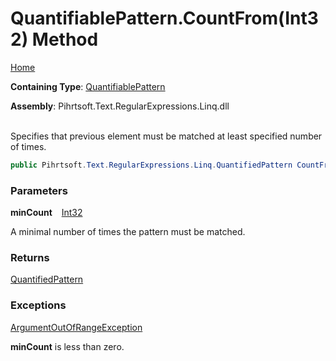 # QuantifiablePattern\.CountFrom\(Int32\) Method

[Home](../../../../../../README.md)

**Containing Type**: [QuantifiablePattern](../README.md)

**Assembly**: Pihrtsoft\.Text\.RegularExpressions\.Linq\.dll

\
Specifies that previous element must be matched at least specified number of times\.

```csharp
public Pihrtsoft.Text.RegularExpressions.Linq.QuantifiedPattern CountFrom(int minCount)
```

### Parameters

**minCount** &ensp; [Int32](https://docs.microsoft.com/en-us/dotnet/api/system.int32)

A minimal number of times the pattern must be matched\.

### Returns

[QuantifiedPattern](../../QuantifiedPattern/README.md)

### Exceptions

[ArgumentOutOfRangeException](https://docs.microsoft.com/en-us/dotnet/api/system.argumentoutofrangeexception)

**minCount** is less than zero\.

